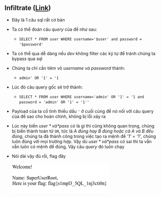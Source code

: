 ## Infiltrate ([Link](https://cryptixctf.com/web2))

- Đây là 1 câu sql rất cơ bản

- Ta có thể đoán câu *query* của đề như sau:

  - `SELECT * FROM user WHERE username='$user' and password = '$password'`

- Ta có thể qua dễ dàng nếu *dev*  không filter các ký tự để tránh chúng ta bypass qua sql

- Chúng ta chỉ cần tiêm vô *username và password* thành:

  - `admin' OR '1' = '1`

- Lúc đó câu query gốc sẽ trở thành:

  - `SELECT * FROM user WHERE username='admin' OR '1' = '1 and password = 'admin' OR '1' = '1''`

- Payload của ta cố tình thiếu dấu `'` ở cuối cùng để nó nối với câu query của đề sao cho hoàn chình, không bị lỗi xảy ra

- Lúc này biến *$user* và *$pass* có là gì thì cũng không quan trọng, chúng bị biến thành toán tử `OR`, tức là *A đúng hay B đúng hoặc cả A và B đều đúng*, chúng ta đã thành công trong việc tạo ra mệnh đề *'1' = '1'*, chúng luôn đúng với mọi trường hợp. Vậy dù *$user* và *$pass* có sai thì ta vẫn vẫn luôn có mệnh đề đúng, Vậy câu *query* đó luôn chạy

- Nói dài vậy đủ rồi, flag đây

  ![1](Selection_001.png)
